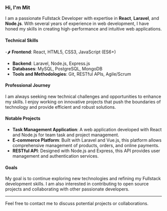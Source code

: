 ### Hi, I'm Mit

I am a passionate Fullstack Developer with expertise in **React**, **Laravel**, and **Node.js**. With several years of experience in web development, I have honed my skills in creating high-performance and intuitive web applications.

#### Technical Skills
-🌶️ **Frontend**: React, HTML5, CSS3, JavaScript (ES6+)
- **Backend**: Laravel, Node.js, Express.js
- **Databases**: MySQL, PostgreSQL, MongoDB
- **Tools and Methodologies**: Git, RESTful APIs, Agile/Scrum

#### Professional Journey
I am always seeking new technical challenges and opportunities to enhance my skills. I enjoy working on innovative projects that push the boundaries of technology and provide efficient and robust solutions.

#### Notable Projects
- **Task Management Application**: A web application developed with React and Node.js for team task and project management.
- **E-commerce Platform**: Built with Laravel and Vue.js, this platform allows comprehensive management of products, orders, and online payments.
- **RESTful API**: Designed with Node.js and Express, this API provides user management and authentication services.

#### Goals
My goal is to continue exploring new technologies and refining my Fullstack development skills. I am also interested in contributing to open source projects and collaborating with other passionate developers.

---

Feel free to contact me to discuss potential projects or collaborations.
